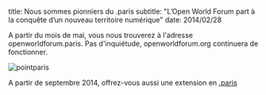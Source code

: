 title: Nous sommes pionniers du .paris
subtitle: "L’Open World Forum part à la conquête d’un nouveau territoire numérique"
date: 2014/02/28

A partir du mois de mai, vous nous trouverez à l'adresse openworldforum.paris. Pas d'inquiétude, openworldforum.org continuera de fonctionner.

<img src="/static/pictures/pointparis.jpg" alt="pointparis">

A partir de septembre 2014, offrez-vous aussi une extension en [.paris](http://mondomaine.paris.fr/)
